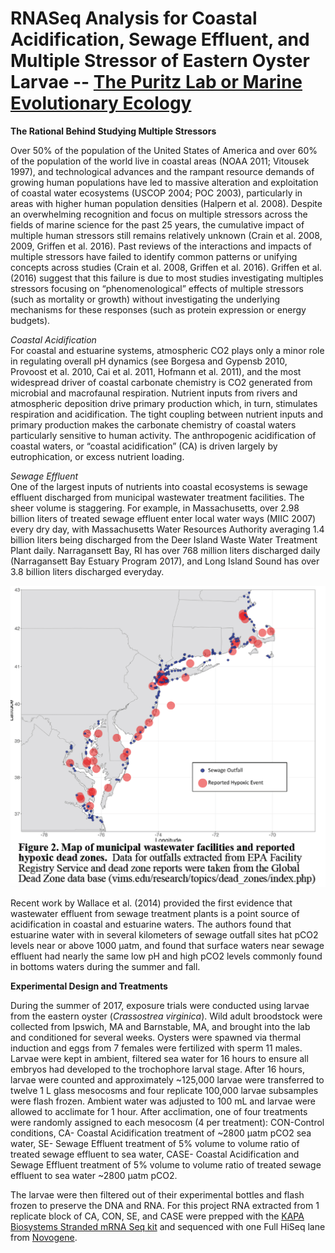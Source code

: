 # RNASeq Analysis for Coastal Acidification, Sewage Effluent, and Multiple Stressor of Eastern Oyster Larvae -- [The Puritz Lab or Marine Evolutionary Ecology](http://www.marineevoeco.com/)

**The Rational Behind Studying Multiple Stressors**  

Over 50% of the population of the United States of America and over 60% of the population of
the world live in coastal areas (NOAA 2011; Vitousek 1997), and technological advances and
the rampant resource demands of growing human populations have led to massive alteration and
exploitation of coastal water ecosystems (USCOP 2004; POC 2003), particularly in areas with
higher human population densities (Halpern et al. 2008). Despite an overwhelming recognition
and focus on multiple stressors across the fields of marine science for the past 25 years, the
cumulative impact of multiple human stressors still remains relatively unknown (Crain et al.
2008, 2009, Griffen et al. 2016). Past reviews of the interactions and impacts of multiple stressors have failed to identify common patterns or unifying concepts across studies (Crain et al. 2008, Griffen et al. 2016). Griffen et al. (2016) suggest that this failure is due to most studies investigating multiples stressors focusing on “phenomenological” effects of multiple stressors (such as mortality or growth) without investigating the underlying mechanisms for these responses (such as protein expression or energy budgets).

_Coastal Acidification_  
For coastal and estuarine systems, atmospheric CO2 plays only a minor role in regulating overall pH dynamics (see Borgesa and Gypensb 2010, Provoost et al. 2010, Cai et al. 2011, Hofmann et al. 2011), and the most widespread driver of coastal carbonate chemistry is CO2 generated from microbial and macrofaunal respiration. Nutrient inputs from rivers and atmospheric deposition drive primary production which, in turn, stimulates respiration and acidification. The tight coupling between nutrient inputs and primary production makes the carbonate chemistry of coastal waters particularly sensitive to human activity. The anthropogenic acidification of coastal waters, or “coastal acidification” (CA) is driven largely by eutrophication, or excess nutrient loading.

_Sewage Effluent_  
One of the largest inputs of nutrients into coastal ecosystems is sewage effluent discharged from municipal wastewater treatment facilities. The sheer volume is staggering. For example, in Massachusetts, over 2.98 billion liters of treated sewage effluent enter local water ways (MIIC 2007) every dry day, with Massachusetts Water Resources Authority averaging 1.4 billion liters being discharged from the Deer Island Waste Water Treatment Plant daily. Narragansett Bay, RI has over 768 million liters discharged daily (Narragansett Bay Estuary Program 2017), and Long Island Sound has over 3.8 billion liters discharged everyday.

![effluent](images/effluent.png)

Recent work by Wallace et al. (2014) provided the first evidence that wastewater effluent from
sewage treatment plants is a point source of acidification in coastal and estuarine waters. The
authors found that estuarine water with in several kilometers of sewage outfall sites hat pCO2
levels near or above 1000 μatm, and found that surface
waters near sewage effluent had nearly the same low pH and high pCO2 levels commonly found
in bottoms waters during the summer and fall.


**Experimental Design and Treatments**

During the summer of 2017, exposure trials were conducted using larvae from the eastern oyster (_Crassostrea virginica_).  Wild adult broodstock were collected from Ipswich, MA and Barnstable, MA, and brought into the lab and conditioned for several weeks.  Oysters were spawned via thermal induction and eggs from 7 females were fertilized with sperm 11 males.  Larvae were kept in ambient, filtered sea water for 16 hours to ensure all embryos had developed to the trochophore larval stage.  After 16 hours, larvae were counted and approximately ~125,000 larvae were transferred to twelve 1 L glass mesocosms and four replicate 100,000 larvae subsamples were flash frozen.  Ambient water was adjusted to 100 mL and larvae were allowed to acclimate for 1 hour.  After acclimation, one of four treatments were randomly assigned to each mesocosm (4 per treatment): CON-Control conditions, CA- Coastal Acidification treatment of ~2800 µatm pCO2 sea water, SE- Sewage Effluent treatment of 5% volume to volume ratio of treated sewage effluent to sea water, CASE- Coastal Acidification and Sewage Effluent treatment of 5% volume to volume ratio of treated sewage effluent to sea water ~2800 µatm pCO2.

The larvae were then filtered out of their experimental bottles and flash frozen to preserve the DNA and RNA. For this project RNA extracted from 1 replicate block of CA, CON, SE, and CASE were prepped with the [KAPA Biosystems Stranded mRNA Seq kit](https://www.kapabiosystems.com/product-applications/products/next-generation-sequencing-2/rna-library-preparation-2/kapa-stranded-mrna-seq-kits/) and sequenced with one Full HiSeq lane from [Novogene](https://en.novogene.com/).
